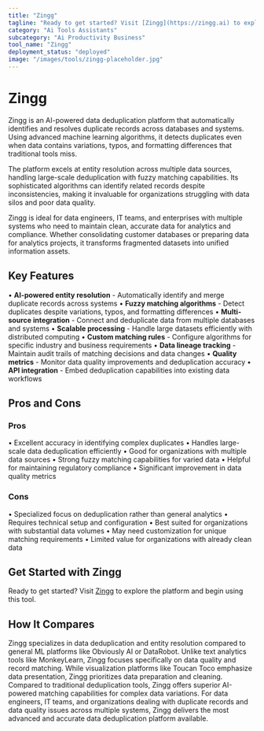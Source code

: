 ```yaml
---
title: "Zingg"
tagline: "Ready to get started? Visit [Zingg](https://zingg.ai) to explore the platform and begin using this tool...."
category: "Ai Tools Assistants"
subcategory: "Ai Productivity Business"
tool_name: "Zingg"
deployment_status: "deployed"
image: "/images/tools/zingg-placeholder.jpg"
---
```


# Zingg

Zingg is an AI-powered data deduplication platform that automatically identifies and resolves duplicate records across databases and systems. Using advanced machine learning algorithms, it detects duplicates even when data contains variations, typos, and formatting differences that traditional tools miss.

The platform excels at entity resolution across multiple data sources, handling large-scale deduplication with fuzzy matching capabilities. Its sophisticated algorithms can identify related records despite inconsistencies, making it invaluable for organizations struggling with data silos and poor data quality.

Zingg is ideal for data engineers, IT teams, and enterprises with multiple systems who need to maintain clean, accurate data for analytics and compliance. Whether consolidating customer databases or preparing data for analytics projects, it transforms fragmented datasets into unified information assets.

## Key Features

• **AI-powered entity resolution** - Automatically identify and merge duplicate records across systems
• **Fuzzy matching algorithms** - Detect duplicates despite variations, typos, and formatting differences
• **Multi-source integration** - Connect and deduplicate data from multiple databases and systems
• **Scalable processing** - Handle large datasets efficiently with distributed computing
• **Custom matching rules** - Configure algorithms for specific industry and business requirements
• **Data lineage tracking** - Maintain audit trails of matching decisions and data changes
• **Quality metrics** - Monitor data quality improvements and deduplication accuracy
• **API integration** - Embed deduplication capabilities into existing data workflows

## Pros and Cons

### Pros
• Excellent accuracy in identifying complex duplicates
• Handles large-scale data deduplication efficiently
• Good for organizations with multiple data sources
• Strong fuzzy matching capabilities for varied data
• Helpful for maintaining regulatory compliance
• Significant improvement in data quality metrics

### Cons
• Specialized focus on deduplication rather than general analytics
• Requires technical setup and configuration
• Best suited for organizations with substantial data volumes
• May need customization for unique matching requirements
• Limited value for organizations with already clean data

## Get Started with Zingg

Ready to get started? Visit [Zingg](https://zingg.ai) to explore the platform and begin using this tool.

## How It Compares

Zingg specializes in data deduplication and entity resolution compared to general ML platforms like Obviously AI or DataRobot. Unlike text analytics tools like MonkeyLearn, Zingg focuses specifically on data quality and record matching. While visualization platforms like Toucan Toco emphasize data presentation, Zingg prioritizes data preparation and cleaning. Compared to traditional deduplication tools, Zingg offers superior AI-powered matching capabilities for complex data variations. For data engineers, IT teams, and organizations dealing with duplicate records and data quality issues across multiple systems, Zingg delivers the most advanced and accurate data deduplication platform available.